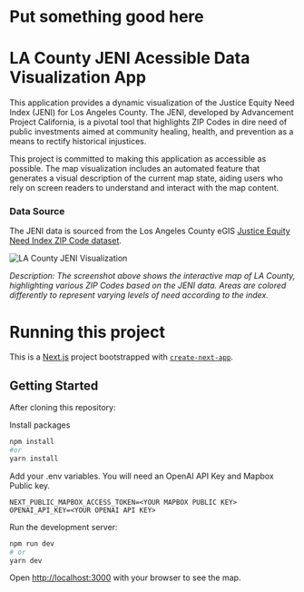 # Put something good here

# LA County JENI Acessible Data Visualization App

This application provides a dynamic visualization of the Justice Equity Need Index (JENI) for Los Angeles County. The JENI, developed by Advancement Project California, is a pivotal tool that highlights ZIP Codes in dire need of public investments aimed at community healing, health, and prevention as a means to rectify historical injustices.

This project is committed to making this application as accessible as possible. The map visualization includes an automated feature that generates a visual description of the current map state, aiding users who rely on screen readers to understand and interact with the map content.

### Data Source

The JENI data is sourced from the Los Angeles County eGIS [Justice Equity Need Index ZIP Code dataset](https://egis-lacounty.hub.arcgis.com/datasets/lacounty::justice-equity-need-index-zip-code/about).

![LA County JENI Visualization](https://i.gyazo.com/e7a146f0b179d5488acc4dd13eeedb2a.jpg)

_Description: The screenshot above shows the interactive map of LA County, highlighting various ZIP Codes based on the JENI data. Areas are colored differently to represent varying levels of need according to the index._

# Running this project

This is a [Next.js](https://nextjs.org/) project bootstrapped with [`create-next-app`](https://github.com/vercel/next.js/tree/canary/packages/create-next-app).

## Getting Started

After cloning this repository:

Install packages

```bash
npm install
#or
yarn install

```

Add your .env variables. You will need an OpenAI API Key and Mapbox Public key.

```
NEXT_PUBLIC_MAPBOX_ACCESS_TOKEN=<YOUR MAPBOX PUBLIC KEY>
OPENAI_API_KEY=<YOUR OPENAI API KEY>

```

Run the development server:

```bash
npm run dev
# or
yarn dev
```

Open [http://localhost:3000](http://localhost:3000) with your browser to see the map.
